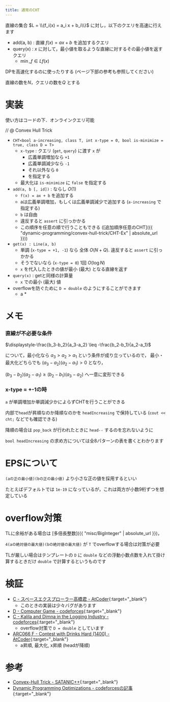 ```yaml
---
title: 通常のCHT
---
```


直線の集合 $L = \\{f_i(x) = a_i x + b_i\\}$ に対し，以下のクエリを高速に行えます
* add(a, b) : 直線 $f(x) = ax + b$ を追加するクエリ
* query(x) : $x$ に対して，最小値を取るような直線に対するその最小値を返すクエリ
  * $\displaystyle\min\_{f\in L}{f(x)}$

DPを高速化するのに使ったりする (ページ下部の参考も参照してください)

直線の数を$N$，クエリの数を$Q$ とする

# 実装

使い方はコードの下．オンラインクエリ可能

// @ Convex Hull Trick

* `CHT<bool a-increasing, class T, int x-type = 0, bool is-minimize = true, class D = T>`
  * `x-type` : クエリ (`get`, `query`) に渡す `x` が
    * 広義単調増加なら `+1`
    * 広義単調減少なら `-1`
    * それ以外なら `0`
    * を指定する
  * 最大化は `is-minimize` に `false` を指定する
* `add(a, b [, id])` : ならし $O(1)$
  * `f(x) = ax + b` を追加する
  * aは広義単調増加，もしくは広義単調減少で追加する (`a-increasing` で指定する)
  * `b` は自由
  * 違反すると `assert` に引っかかる
  * この順序を任意の順で行うこともできる ([追加順序任意のCHT]({{ "dynamic-programming/convex-hull-trick/CHT-Ex" | absolute_url }}))
* `get(x) : Line(a, b)`
  * 単調 (`x-type = +1, -1`) なら 全体 $O(N + Q)$. 違反すると `assert` に引っかかる
  * そうでないなら (`x-type = 0`) 1回 $O(\log N)$
  * `x` を代入したときの値が最小 (最大) となる直線を返す
* `query(x)` : getと同様の計算量
  * `x` での最小 (最大) 値
* overflowを防ぐために `D = double` のようにすることができます
  * a * 

# メモ

### 直線が不必要な条件

$\displaystyle-\frac{b_3-b_2}{a_3-a_2} \leq -\frac{b_2-b_1}{a_2-a_1}$

について，最小化なら $a_3 \gt a_2 \gt a_1$ という条件が成り立っているので，
最小・最大化どちらでも $(a_3-a_2)(a_2-a_1) \gt 0$ となり，

$(b_3-b_2)(a_2-a_1) \geq (b_2-b_1)(a_3-a_2)$ へ一意に変形できる

### x-type = +-1の時

`a` が単調増加か単調減少かによらずCHTを行うことができる

内部で`head`が昇順なのか降順なのかを `headIncreasing` で保持している (`cout << cht;` などでも確認できる)

降順の場合は `pop_back` が行われたときに `head--` するのを忘れないように

`bool headIncreasing` の求め方については全8パターンの表を書くとわかります

# EPSについて

`(aの正の最小値)(bの正の最小値)` より小さな正の値を採用するといい

たとえばデフォルトでは `1e-19` になっているが，これは両方が小数9桁ずつを想定している

# overflow対策

TLに余裕がある場合は [多倍長整数]({{ "misc/BigInteger" | absolute_url }})，

`4(aの絶対値の最大値)(bの絶対値の最大値)` が `T` でoverflowする場合は対策が必要

TLが厳しい場合はテンプレートの `D` に `double` などの浮動小数点数を入れて掛け算するときだけ `double` で計算するというものです

# 検証

* [C - スペースエクスプローラー高橋君 - AtCoder](https://beta.atcoder.jp/contests/colopl2018-final-open/submissions/2171456){:target="_blank"}<!--_-->
  * このときの実装は少々バグがあります
* [D - Computer Game - codeforces](https://codeforces.com/contest/1067/submission/45446448){:target="_blank"}<!--_-->
* [C - Kalila and Dimna in the Logging Industry - codeforces](https://codeforces.com/contest/319/submission/48890326){:target="_blank"}<!--_-->
  * overflow対策で `D = double` としています
* [ARC066 F - Contest with Drinks Hard (1400) - AtCoder](https://atcoder.jp/contests/arc066/submissions/4253139){:target="_blank"}<!--_-->
  * a昇順, 最大化, x昇順 (headが降順)

# 参考

* [Convex-Hull Trick - SATANIC++](http://satanic0258.hatenablog.com/entry/2016/08/16/181331){:target="_blank"}<!--_-->
* [Dynamic Programming Optimizations - codeforcesの記事](https://codeforces.com/blog/entry/8219){:target="_blank"}<!--_-->

